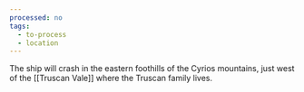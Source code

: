 ```yaml
---
processed: no
tags:
  - to-process
  - location
---
```

The ship will crash in the eastern foothills of the Cyrios mountains, just west of the [[Truscan Vale]] where the Truscan family lives.